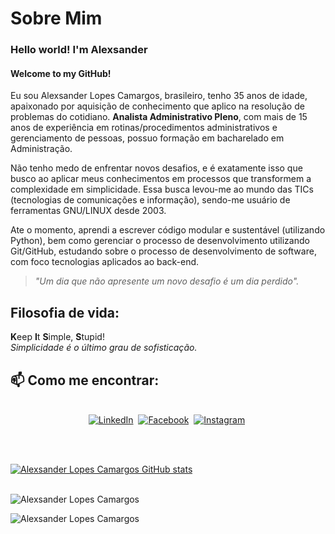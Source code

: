 <!--About session-->
# Sobre Mim

### Hello world! I'm Alexsander

#### Welcome to my GitHub!

Eu sou Alexsander Lopes Camargos, brasileiro, tenho 35 anos de idade, apaixonado por aquisição de conhecimento que aplico na resolução de problemas do cotidiano. **Analista Administrativo Pleno**, com mais de 15 anos de experiência em rotinas/procedimentos administrativos e gerenciamento de pessoas, possuo formação em bacharelado em Administração.

Não tenho medo de enfrentar novos desafios, e é exatamente isso que busco ao aplicar meus conhecimentos em processos que transformem a complexidade em simplicidade. Essa busca levou-me ao mundo das TICs (tecnologias de comunicações e informação), sendo-me usuário de ferramentas GNU/LINUX desde 2003.

Ate o momento, aprendi a escrever código modular e sustentável (utilizando Python), bem como gerenciar o processo de desenvolvimento utilizando Git/GitHub, estudando sobre o processo de desenvolvimento de software, com foco tecnologias aplicados ao back-end.

> *"Um dia que não apresente um novo desafio é um dia perdido".*


## Filosofia de vida:

**K**eep **I**t **S**imple, **S**tupid!
<br/>
*Simplicidade é o último grau de sofisticação.*
<br/>

## 📫 Como me encontrar:
<p align="center">
  <br>
  <a href="https://www.linkedin.com/in/alexcamargos/"><img src="https://img.shields.io/badge/linkedin-%230077B5.svg?&style=for-the-badge&logo=linkedin&logoColor=white" alt="LinkedIn" /></a>&nbsp;
  <a href="https://www.fb.com/alexcamargos"><img src="https://img.shields.io/badge/facebook-%231877F2.svg?&style=for-the-badge&logo=facebook&logoColor=white" alt="Facebook" /></a>&nbsp;
  <a href="https://www.instagram.com/alopescamargos/"><img src="https://img.shields.io/badge/instagram-%23E4405F.svg?&style=for-the-badge&logo=instagram&logoColor=white" alt="Instagram" /></a>&nbsp;
</p>
<br/>
<br/>

[![Alexsander Lopes Camargos GitHub stats](https://github-readme-stats.vercel.app/api?username=alexcamargos&theme=darcula&show_icons=true)](https://github.com/alexcamargos/github-readme-stats)
<br/>
<br/>

<div align="right">
<p align="left"><img src="https://komarev.com/ghpvc/?username=alexcamargos" alt="Alexsander Lopes Camargos"/></p> 
<p align="left"><img src="https://visitor-badge.laobi.icu/badge?page_id=alexcamargos" alt="Alexsander Lopes Camargos"/></p>
</div>
